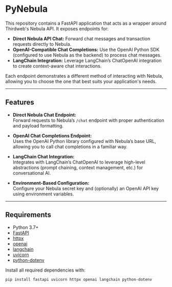 # PyNebula

This repository contains a FastAPI application that acts as a wrapper around Thirdweb's Nebula API. It exposes endpoints for:

- **Direct Nebula API Chat:** Forward chat messages and transaction requests directly to Nebula.
- **OpenAI-Compatible Chat Completions:** Use the OpenAI Python SDK (configured to use Nebula as the backend) to process chat messages.
- **LangChain Integration:** Leverage LangChain’s ChatOpenAI integration to create context-aware chat interactions.

Each endpoint demonstrates a different method of interacting with Nebula, allowing you to choose the one that best suits your application's needs.

---

## Features

- **Direct Nebula Chat Endpoint:**  
  Forward requests to Nebula’s `/chat` endpoint with proper authentication and payload formatting.

- **OpenAI Chat Completions Endpoint:**  
  Uses the OpenAI Python library configured with Nebula’s base URL, allowing you to call chat completions in a familiar way.

- **LangChain Chat Integration:**  
  Integrates with LangChain’s ChatOpenAI to leverage high-level abstractions (prompt chaining, context management, etc.) for conversational AI.

- **Environment-Based Configuration:**  
  Configure your Nebula secret key and (optionally) an OpenAI API key using environment variables.

---

## Requirements

- Python 3.7+
- [FastAPI](https://fastapi.tiangolo.com/)
- [httpx](https://www.python-httpx.org/)
- [openai](https://pypi.org/project/openai/)
- [langchain](https://github.com/hwchase17/langchain)
- [uvicorn](https://www.uvicorn.org/)
- [python-dotenv](https://github.com/theskumar/python-dotenv)

Install all required dependencies with:

```bash
pip install fastapi uvicorn httpx openai langchain python-dotenv